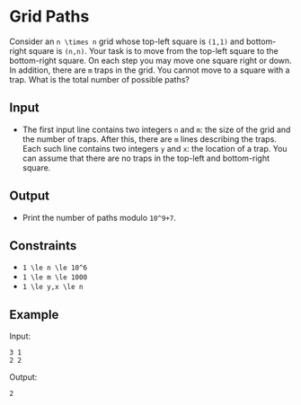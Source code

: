 # Grid Paths 

Consider an ```n \times n``` grid whose top-left square is ```(1,1)``` and bottom-right square is ```(n,n)```.
Your task is to move from the top-left square to the bottom-right square. On each step you may move one square right or down. In addition, there are ```m``` traps in the grid. You cannot move to a square with a trap.
What is the total number of possible paths?
## Input
- The first input line contains two integers ```n``` and ```m```: the size of the grid and the number of traps.
After this, there are ```m``` lines describing the traps. Each such line contains two integers ```y``` and ```x```: the location of a trap.
You can assume that there are no traps in the top-left and bottom-right square.
## Output
- Print the number of paths modulo ```10^9+7```.
## Constraints

- ```1 \le n \le 10^6```
- ```1 \le m \le 1000```
- ```1 \le y,x \le n```

## Example
Input:
```
3 1
2 2
```

Output:
```
2
```
